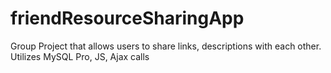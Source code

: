 # friendResourceSharingApp
Group Project that allows users to share links, descriptions with each other. Utilizes MySQL Pro, JS, Ajax calls
